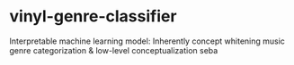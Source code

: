 # vinyl-genre-classifier
Interpretable machine learning model: Inherently concept whitening music genre categorization &amp; low-level conceptualization
seba
